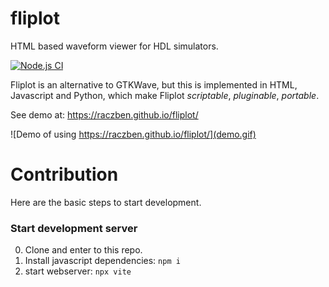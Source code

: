 # fliplot

HTML based waveform viewer for HDL simulators.

[![Node.js CI](https://github.com/raczben/fliplot/actions/workflows/node.js.yml/badge.svg?branch=canvas)](https://github.com/raczben/fliplot/actions/workflows/node.js.yml)

Fliplot is an alternative to GTKWave, but this is implemented in HTML, Javascript and Python, which
make Fliplot _scriptable_, _pluginable_, _portable_.

See demo at: https://raczben.github.io/fliplot/

![Demo of using https://raczben.github.io/fliplot/](demo.gif)

# Contribution

Here are the basic steps to start development.

### Start development server

0.  Clone and enter to this repo.
1.  Install javascript dependencies: `npm i`
2.  start webserver: `npx vite`
